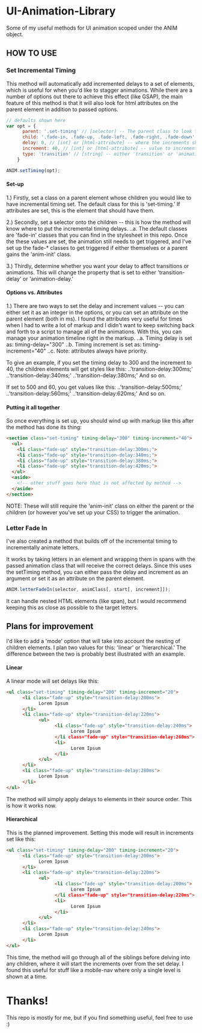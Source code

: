 # UI-Animation-Library
Some of my useful methods for UI animation scoped under the ANIM object.

##   HOW TO USE

### Set Incremental Timing

This method will automatically add incremented delays to a set of elements, which is useful for when you'd like to stagger animations. While there are a number of options out there to achieve this effect (like GSAP), the main feature of this method is that it will also look for html attributes on the parent element in addition to passed options.

```javascript
// defaults shown here
var opt = {
      parent: '.set-timing' // [selector] -- The parent class to look for
      child: '.fade-in, .fade-up, .fade-left, .fade-right, .fade-down' // [selector] -- children classes onto which the timing is set
      delay: 0, // [int] or [html-attribute] -- where the increments should start counting up in ms
      increment: 40, // [int] or [html-attribute] -- value to increment in ms
      type: 'transition' // [string] -- either 'transition' or 'animation'
    }

ANIM.setTiming(opt);
```
  
#### Set-up
  1.) Firstly, set a class on a parent element whose children you would like to have incremental timing set. The default class for this is 'set-timing.' If attributes are set, this is the element that should have them.
  
  2.) Secondly, set a selector onto the children -- this is how the method will know where to put the incremental timing delays.
  ..a. The default classes are 'fade-in' classes that you can find in the stylesheet in this repo. Once the these values are set, the animation still needs to get triggered, and I've set up the fade-* classes to get triggered if either themselves or a parent gains the 'anim-init' class.
  
  3.) Thirdly, determine whether you want your delay to affect transitions or animations. This will change the property that is set to either 'transition-delay' or 'animation-delay.'
  
#### Options vs. Attributes
  1.) There are two ways to set the delay and increment values -- you can either set it as an integer in the options, or you can set an attribute on the parent element (both in ms). I found the attributes very useful for times when I had to write a lot of markup and I didn't want to keep switching back and forth to a script to manage all of the animations. With this, you can manage your animation timeline right in the markup.
  ..a. Timing delay is set as: timing-delay="300"
  ..b. Timing increment is set as: timing-increment="40"
  ..c. Note: attributes always have priority.
  
  To give an example, if you set the timing delay to 300 and the increment to 40, the children elements will get styles like this:
  ..'transition-delay:300ms;'
  ..'transition-delay:340ms;'
  ..'transition-delay:380ms;'
  And so on.
  
  If set to 500 and 60, you get values like this:
  ..'transition-delay:500ms;'
  ..'transition-delay:560ms;'
  ..'transition-delay:620ms;'
  And so on.
  
#### Putting it all together

So once everything is set up, you should wind up with markup like this after the method has done its thing:

```html
<section class="set-timing" timing-delay="300" timing-increment="40">
  <ul>
    <li class="fade-up" style="transition-delay:300ms;">
    <li class="fade-up" style="transition-delay:340ms;">
    <li class="fade-up" style="transition-delay:380ms;">
    <li class="fade-up" style="transition-delay:420ms;">
  </ul>
  <aside>
    <!-- other stuff goes here that is not affected by method -->
  </aside>
</section>
```
  NOTE: These will still require the 'anim-init' class on either the parent or the children (or however you've set up your CSS) to trigger the animation.
  
### Letter Fade In

I've also created a method that builds off of the incremental timing to incrementally animate letters. 

It works by taking letters in an element and wrapping them in spans with the passed animation class that will receive the correct delays. Since this uses the setTiming method, you can either pass the delay and increment as an argument or set it as an attribute on the parent element.

```javascript
ANIM.letterFadeIn(selector, animClass[, start[, increment]]);
```
  
It can handle nested HTML elements (like span), but I would recommend keeping this as close as possible to the target letters.

## Plans for improvement

I'd like to add a 'mode' option that will take into account the nesting of children elements. I plan two values for this: 'linear' or 'hierarchical.' The difference between the two is probably best illustrated with an example.

#### Linear

A linear mode will set delays like this:

```html
<ul class="set-timing" timing-delay="200" timing-increment="20">
      <li class="fade-up" style="transition-delay:200ms">
            Lorem Ipsum
      </li>
      <li class="fade-up" style="transition-delay:220ms">
            <ul>
                  <li class="fade-up" style="transition-delay:240ms">
                        Lorem Ipsum
                  </li class="fade-up" style="transition-delay:260ms">
                  <li>
                        Lorem Ipsum
                  </li>
            </ul>
      </li>
      <li class="fade-up" style="transition-delay:280ms">
            Lorem Ipsum
      </li>
</ul>
```

The method will simply apply delays to elements in their source order. This is how it works now.

#### Hierarchical

This is the planned improvement. Setting this mode will result in increments set like this:

```html
<ul class="set-timing" timing-delay="200" timing-increment="20">
      <li class="fade-up" style="transition-delay:200ms">
            Lorem Ipsum
      </li>
      <li class="fade-up" style="transition-delay:220ms">
            <ul>
                  <li class="fade-up" style="transition-delay:200ms">
                        Lorem Ipsum
                  </li class="fade-up" style="transition-delay:220ms">
                  <li>
                        Lorem Ipsum
                  </li>
            </ul>
      </li>
      <li class="fade-up" style="transition-delay:240ms">
            Lorem Ipsum
      </li>
</ul>
```

This time, the method will go through all of the siblings before delving into any children, where it will start the increments over from the set delay. I found this useful for stuff like a mobile-nav where only a single level is shown at a time.

# Thanks!
This repo is mostly for me, but if you find something useful, feel free to use :)
